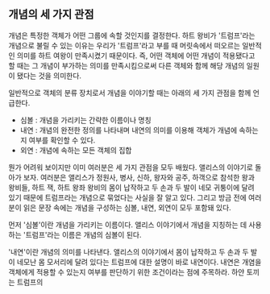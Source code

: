 ## 개념의 세 가지 관점
개념은 특정한 객체가 어떤 그룹에 속할 것인지를 결정한다. 하트 왕비가 '트럼프'라는 개념으로 불릴 수 있는 이유는 우리가 '트럼프'라고 부를 때 머릿속에서 떠오르는 일반적인 의미를 하트 여왕이 만족시켰기 때문이다. 즉, 어떤 객체에 어떤 개념이 적용됐다고 할 때는 그 개념이 부가하는 의미를 만족시킴으로써 다른 객체와 함께 해당 개념의 일원이 됐다는 것을 의미한다.

일반적으로 객체의 분류 장치로서 개념을 이야기할 때는 아래의 세 가지 관점을 함께 언급한다.

- 심볼 : 개념을 가리키는 간략한 이름이나 명칭
- 내연 : 개념의 완전한 정의를 나타내며 내연의 의미를 이용해 객체가 개념에 속하는지 여부를 확인할 수 있다.
- 외연 : 개념에 속하는 모든 객체의 집합

뭔가 어려워 보이지만 이미 여러분은 세 가지 관점을 모두 배웠다. 앨리스의 이야기로 돌아가 보자. 여러분은 앨리스가 정원사, 병사, 신하, 왕자와 공주, 하객으로 참석한 왕과 왕비들, 하트 잭, 하트 왕좌 왕비의 몸이 납작하고 두 손과 두 발이 네모 귀퉁이에 달려 있기 때문에 트럼프라는 개념으로 묶었다는 사실을 잘 알고 있다. 그리고 방금 전에 여러분이 읽은 문장 속에는 개념을 구성하는 심볼, 내연, 외연이 모두 포함돼 있다.

먼저 '심볼'이란 개념을 가리키는 이름이다. 앨리스 이야기에서 개념을 지칭하는 데 사용하는 '트럼프'라는 이름은 개념의 심볼이 된다.

'내연'이란 개념의 의미를 나타낸다. 앨리스의 이야기에서 몸이 납작하고 두 손과 두 발이 네모난 몸 모서리에 달려 있다는 트럼프에 대한 설명이 바로 내연이다. 내연은 개염을 객체에게 적용할 수 있는지 여부를 판단하기 위한 조건이라는 점에 주목하라. 하얀 토끼는 트럼프의